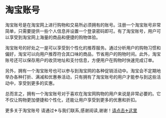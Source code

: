 # 淘宝账号

淘宝账号是在淘宝网上进行购物和交易所必须拥有的账号。注册一个淘宝账号非常简单，只需要提供一些个人信息并设置一个登录密码即可。有了淘宝账号，用户可以享受到淘宝网上海量的商品和便捷的购物体验。

淘宝账号的好处之一是可以享受到个性化的推荐服务。通过分析用户的购物习惯和偏好，淘宝可以向用户推荐符合其口味的商品，节省用户的购物时间。此外，淘宝账号还可以保存用户的收货地址和支付信息，方便用户在购物时快速完成订单。

另外，拥有一个淘宝账号也可以参与到淘宝网的各种促销活动中。淘宝会不定期地举办各种打折、满减和优惠券活动，只有拥有了淘宝账号的用户才能参与到这些活动中，享受到更多的实惠。

总而言之，拥有一个淘宝账号对于喜欢在淘宝网购物的用户来说是非常必要的。它不仅让购物更加便捷和个性化，还能让用户享受到更多的优惠和折扣。

更多关于淘宝账号 请通过✈与我们联系,感谢阅读,谢谢！[请点击✈这里](https://t.me/lm999bot)
